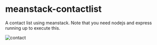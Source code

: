 # meanstack-contactlist
A contact list using meanstack. Note that you need nodejs and express running up to execute this.

![contact](https://user-images.githubusercontent.com/20721424/28249152-0ae45a04-6a6e-11e7-9a53-08bdf5efc611.png)
